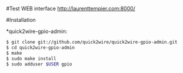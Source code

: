 #Test WEB interface
 http://laurenttempier.com:8000/

#Installation 

*quick2wire-gpio-admin:
```sh
$ git clone git://github.com/quick2wire/quick2wire-gpio-admin.git
$ cd quick2wire-gpio-admin
$ make
$ sudo make install
$ sudo adduser $USER gpio
```
